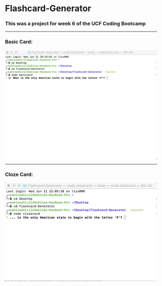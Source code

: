 # Flashcard-Generator

### This was a project for week 6 of the UCF Coding Bootcamp

------------------------------------------------------------------------------------------------------------------------------

### Basic Card:

![basiccard functionality gif](https://github.com/shivjisakina/Flashcard-Generator/blob/master/gifs_for_readme/bascicard.gif)

------------------------------------------------------------------------------------------------------------------------------

### Cloze Card:

![clozecard functionality gif](https://github.com/shivjisakina/Flashcard-Generator/blob/master/gifs_for_readme/clozecard.gif)
